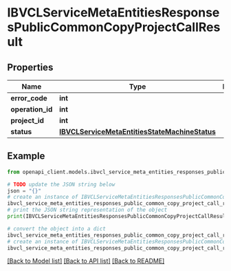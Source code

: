 # IBVCLServiceMetaEntitiesResponsesPublicCommonCopyProjectCallResult


## Properties

Name | Type | Description | Notes
------------ | ------------- | ------------- | -------------
**error_code** | **int** |  | [optional] 
**operation_id** | **int** |  | [optional] 
**project_id** | **int** |  | [optional] 
**status** | [**IBVCLServiceMetaEntitiesStateMachineStatus**](IBVCLServiceMetaEntitiesStateMachineStatus.md) |  | [optional] 

## Example

```python
from openapi_client.models.ibvcl_service_meta_entities_responses_public_common_copy_project_call_result import IBVCLServiceMetaEntitiesResponsesPublicCommonCopyProjectCallResult

# TODO update the JSON string below
json = "{}"
# create an instance of IBVCLServiceMetaEntitiesResponsesPublicCommonCopyProjectCallResult from a JSON string
ibvcl_service_meta_entities_responses_public_common_copy_project_call_result_instance = IBVCLServiceMetaEntitiesResponsesPublicCommonCopyProjectCallResult.from_json(json)
# print the JSON string representation of the object
print(IBVCLServiceMetaEntitiesResponsesPublicCommonCopyProjectCallResult.to_json())

# convert the object into a dict
ibvcl_service_meta_entities_responses_public_common_copy_project_call_result_dict = ibvcl_service_meta_entities_responses_public_common_copy_project_call_result_instance.to_dict()
# create an instance of IBVCLServiceMetaEntitiesResponsesPublicCommonCopyProjectCallResult from a dict
ibvcl_service_meta_entities_responses_public_common_copy_project_call_result_from_dict = IBVCLServiceMetaEntitiesResponsesPublicCommonCopyProjectCallResult.from_dict(ibvcl_service_meta_entities_responses_public_common_copy_project_call_result_dict)
```
[[Back to Model list]](../README.md#documentation-for-models) [[Back to API list]](../README.md#documentation-for-api-endpoints) [[Back to README]](../README.md)


